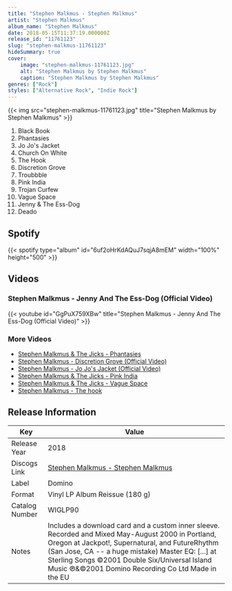 ```yaml
---
title: "Stephen Malkmus - Stephen Malkmus"
artist: "Stephen Malkmus"
album_name: "Stephen Malkmus"
date: 2018-05-15T11:37:19.000000Z
release_id: "11761123"
slug: "stephen-malkmus-11761123"
hideSummary: true
cover:
    image: "stephen-malkmus-11761123.jpg"
    alt: "Stephen Malkmus by Stephen Malkmus"
    caption: "Stephen Malkmus by Stephen Malkmus"
genres: ["Rock"]
styles: ["Alternative Rock", "Indie Rock"]
---
```


{{< img src="stephen-malkmus-11761123.jpg" title="Stephen Malkmus by Stephen Malkmus" >}}

<!-- section break -->

1. Black Book
2. Phantasies
3. Jo Jo's Jacket
4. Church On White
5. The Hook
6. Discretion Grove
7. Troubbble
8. Pink India
9. Trojan Curfew
10. Vague Space
11. Jenny & The Ess-Dog
12. Deado

<!-- section break -->


## Spotify
{{< spotify type="album" id="6uf2oHrKdAQuJ7sqjA8mEM" width="100%" height="500" >}}



## Videos
### Stephen Malkmus - Jenny And The Ess-Dog (Official Video)
{{< youtube id="GgPuX759XBw" title="Stephen Malkmus - Jenny And The Ess-Dog (Official Video)" >}}<br>

### More Videos

- [Stephen Malkmus & The Jicks - Phantasies](https://www.youtube.com/watch?v=2jFkf-XhSks)
- [Stephen Malkmus - Discretion Grove (Official Video)](https://www.youtube.com/watch?v=p08LPjq2e20)
- [Stephen Malkmus - Jo Jo's Jacket (Official Video)](https://www.youtube.com/watch?v=ve7tpz1juyM)
- [Stephen Malkmus & The Jicks - Pink India](https://www.youtube.com/watch?v=eMcmDTX1JwQ)
- [Stephen Malkmus & The Jicks - Vague Space](https://www.youtube.com/watch?v=TU0aOABWHSY)
- [Stephen Malkmus - The hook](https://www.youtube.com/watch?v=T3THIz5VJL4)


## Release Information
|  Key           | Value                                                |
| ---------------| ---------------------------------------------------- |
| Release Year   | 2018                                   |
| Discogs Link   | [Stephen Malkmus - Stephen Malkmus](https://www.discogs.com/release/11761123-Stephen-Malkmus-Stephen-Malkmus) |
| Label          | Domino |
| Format         | Vinyl LP Album Reissue (180 g) |
| Catalog Number | WIGLP90 |
| Notes | Includes a download card and a custom inner sleeve.  Recorded and Mixed May-August 2000 in Portland, Oregon at Jackpot!, Supernatural, and FutureRhythm (San Jose, CA -- a huge mistake) Master EQ: [...] at Sterling  Songs ©2001 Double Six/Universal Island Music ℗&©2001 Domino Recording Co Ltd Made in the EU |